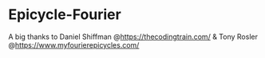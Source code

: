 # Epicycle-Fourier

A big thanks to
Daniel Shiffman
  @https://thecodingtrain.com/
&
Tony Rosler
  @https://www.myfourierepicycles.com/

